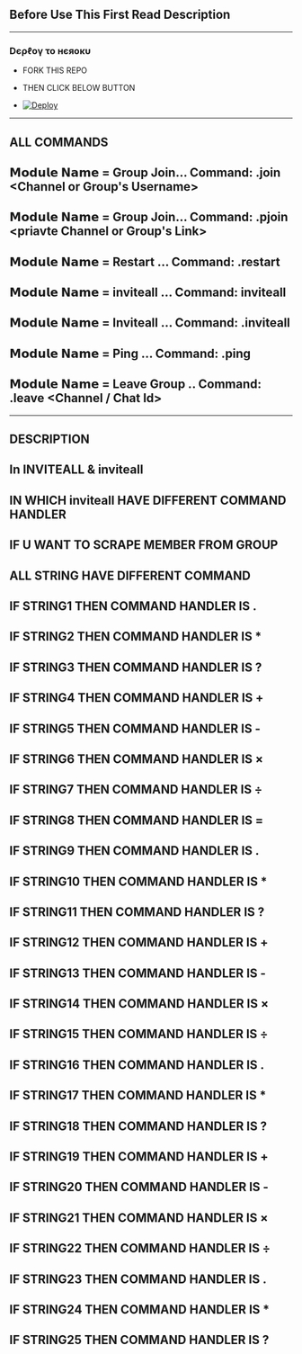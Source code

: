 ## Before Use This First Read Description

------------
<h3> Dєρℓογ το нєяοκυ </h3>

- FORK THIS REPO

- THEN CLICK BELOW BUTTON 

- [![Deploy](https://www.herokucdn.com/deploy/button.svg)](https://heroku.com/deploy)

------------
## ALL COMMANDS

## 𝗠𝗼𝗱𝘂𝗹𝗲 𝗡𝗮𝗺𝗲 = Group Join... Command: .join <Channel or Group's Username>
## 𝗠𝗼𝗱𝘂𝗹𝗲 𝗡𝗮𝗺𝗲 = Group Join... Command: .pjoin <priavte Channel or Group's Link>
## 𝗠𝗼𝗱𝘂𝗹𝗲 𝗡𝗮𝗺𝗲 = Restart ... Command: .restart
## 𝗠𝗼𝗱𝘂𝗹𝗲 𝗡𝗮𝗺𝗲 = inviteall ... Command: <Command HANDLER According To String>inviteall  <Group Username >
## 𝗠𝗼𝗱𝘂𝗹𝗲 𝗡𝗮𝗺𝗲 = Inviteall ... Command: .inviteall <Grou Username>
## 𝗠𝗼𝗱𝘂𝗹𝗲 𝗡𝗮𝗺𝗲 = Ping ... Command: .ping
## 𝗠𝗼𝗱𝘂𝗹𝗲 𝗡𝗮𝗺𝗲 = Leave Group .. Command: .leave <Channel / Chat Id>


------------

## DESCRIPTION 

## In INVITEALL & inviteall
## IN WHICH inviteall HAVE DIFFERENT COMMAND HANDLER 
## IF U WANT TO SCRAPE MEMBER FROM GROUP
## ALL STRING HAVE DIFFERENT COMMAND
## IF STRING1 THEN COMMAND HANDLER IS .
## IF STRING2 THEN COMMAND HANDLER IS *
## IF STRING3 THEN COMMAND HANDLER IS ?
## IF STRING4 THEN COMMAND HANDLER IS +
## IF STRING5 THEN COMMAND HANDLER IS -
## IF STRING6 THEN COMMAND HANDLER IS ×
## IF STRING7 THEN COMMAND HANDLER IS ÷
## IF STRING8 THEN COMMAND HANDLER IS =
## IF STRING9 THEN COMMAND HANDLER IS .
## IF STRING10 THEN COMMAND HANDLER IS *
## IF STRING11 THEN COMMAND HANDLER IS ?
## IF STRING12 THEN COMMAND HANDLER IS +
## IF STRING13 THEN COMMAND HANDLER IS -
## IF STRING14 THEN COMMAND HANDLER IS ×
## IF STRING15 THEN COMMAND HANDLER IS ÷
## IF STRING16 THEN COMMAND HANDLER IS .
## IF STRING17 THEN COMMAND HANDLER IS *
## IF STRING18 THEN COMMAND HANDLER IS ?
## IF STRING19 THEN COMMAND HANDLER IS +
## IF STRING20 THEN COMMAND HANDLER IS -
## IF STRING21 THEN COMMAND HANDLER IS ×
## IF STRING22 THEN COMMAND HANDLER IS ÷
## IF STRING23 THEN COMMAND HANDLER IS .
## IF STRING24 THEN COMMAND HANDLER IS *
## IF STRING25 THEN COMMAND HANDLER IS ?
